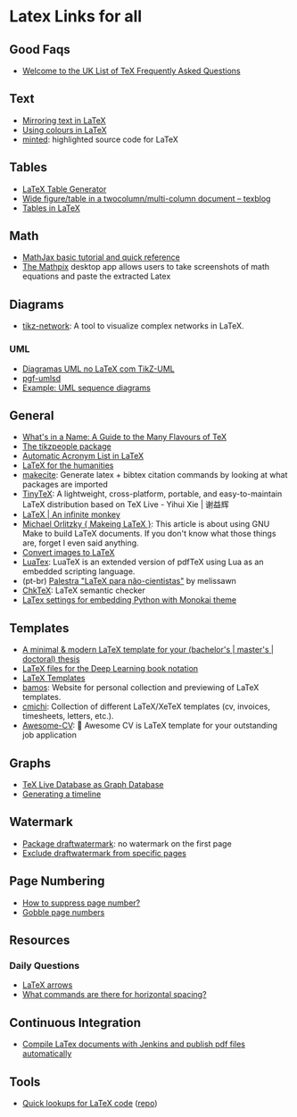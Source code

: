 # Latex Links for all

## Good Faqs

- [Welcome to the UK List of TeX Frequently Asked Questions](http://www.tex.ac.uk)

## Text

- [Mirroring text in LaTeX](http://texblog.org/2013/11/19/mirroring-text-in-latex/)
- [Using colours in LaTeX](https://www.sharelatex.com/learn/Using_colours_in_LaTeX)
- [minted](https://github.com/gpoore/minted): highlighted source code for LaTeX

## Tables

- [LaTeX Table Generator](https://www.tablesgenerator.com/)
- [Wide figure/table in a twocolumn/multi-column document – texblog](https://texblog.org/2012/07/30/single-column-figuretable-in-a-two-multi-column-environment/)
- [Tables in LaTeX](https://robjhyndman.com/hyndsight/tables-in-latex/)

## Math

- [MathJax basic tutorial and quick reference](https://math.meta.stackexchange.com/questions/5020/mathjax-basic-tutorial-and-quick-reference)
- [The Mathpix](https://mathpix.com/) desktop app allows users to take screenshots of math equations and paste the extracted Latex

## Diagrams

- [tikz-network](https://github.com/hackl/tikz-network): A tool to visualize complex networks in LaTeX.

### UML

- [Diagramas UML no LaTeX com TikZ-UML](https://latexbr.blogspot.com.br/2013/03/diagramas-uml-no-latex-com-tikz-uml.html)
- [pgf-umlsd](https://github.com/xuyuan/pgf-umlsd)
- [Example: UML sequence diagrams](http://www.texample.net/tikz/examples/pgf-umlsd/)

## General

- [What's in a Name: A Guide to the Many Flavours of TeX](https://www.overleaf.com/blog/500-whats-in-a-name-a-guide-to-the-many-flavours-of-tex#.WQsuiYFv-Ef)
- [The tikzpeople package](http://mirror.hmc.edu/ctan/graphics/pgf/contrib/tikzpeople/tikzpeople.pdf)
- [Automatic Acronym List in LaTeX](https://www.overleaf.com/latex/examples/automatic-acronym-list-in-latex/dzvxfzpsjrmm#.WQSGfYFv-Ef)
- [LaTeX for the humanities](https://www.overleaf.com/blog/636-guest-blog-post-latex-for-the-humanities#.WrUK3RRVXxQ.twitter)
- [makecite](https://github.com/adrn/makecite): Generate latex + bibtex citation commands by looking at what packages are imported
- [TinyTeX](https://yihui.name/tinytex/): A lightweight, cross-platform, portable, and easy-to-maintain LaTeX distribution based on TeX Live - Yihui Xie | 谢益辉
- [LaTeX | An infinite monkey](https://monoinfinito.wordpress.com/category/latex/)
- [Michael Orlitzky { Makeing LaTeX }](http://michael.orlitzky.com/articles/makeing_latex.xhtml): This article is about using GNU Make to build LaTeX documents. If you don't know what those things are, forget I even said anything.
- [Convert images to LaTeX](https://mathpix.com/)
- [LuaTex](http://www.luatex.org/): LuaTeX is an extended version of pdfTeX using Lua as an embedded scripting language.
- (pt-br) [Palestra "LaTeX para não-cientistas"](https://github.com/melissawm/latexnaocientistas) by melissawn
- [ChkTeX](https://www.nongnu.org/chktex/): LaTeX semantic checker
- [LaTex settings for embedding Python with Monokai theme](https://gist.github.com/nhtranngoc/88b72d9bfb656a3de227eea38ed80627)

## Templates

- [A minimal & modern LaTeX template for your (bachelor's | master's | doctoral) thesis](https://github.com/Submanifold/latex-mimosis)
- [LaTeX files for the Deep Learning book notation](https://github.com/goodfeli/dlbook_notation)
- [LaTeX Templates](http://www.latextemplates.com/)
- [bamos](http://bamos.github.io/latex-templates/): Website for personal collection and previewing of LaTeX templates.
- [cmichi](https://github.com/cmichi/latex-template-collection): Collection of different LaTeX/XeTeX templates (cv, invoices, timesheets, letters, etc.).
- [Awesome-CV](https://github.com/posquit0/Awesome-CV): 📄 Awesome CV is LaTeX template for your outstanding job application

## Graphs

- [TeX Live Database as Graph Database](https://www.preining.info/blog/2018/10/tex-live-database-as-graph-database/)
- [Generating a timeline](http://latex-cookbook.net/articles/timeline/)

## Watermark

- [Package draftwatermark](https://tex.stackexchange.com/questions/290883/package-draftwatermark-no-watermark-on-the-first-page): no watermark on the first page
- [Exclude draftwatermark from specific pages](https://tex.stackexchange.com/questions/288881/latex-exclude-draftwatermark-from-specific-pages)

## Page Numbering

- [How to suppress page number?](https://tex.stackexchange.com/questions/7355/how-to-suppress-page-number)
- [Gobble page numbers](https://tex.stackexchange.com/questions/112782/gobble-page-numbers)

## Resources

### Daily Questions

- [LaTeX arrows](http://www.sascha-frank.com/Arrow/latex-arrows.html)
- [What commands are there for horizontal spacing?](https://tex.stackexchange.com/questions/74353/what-commands-are-there-for-horizontal-spacing)

## Continuous Integration

- [Compile LaTex documents with Jenkins and publish pdf files automatically](https://seppa-lassila.fi/posts/compile-latex-with-jenkins/)

## Tools

- [Quick lookups for LaTeX code](https://latexsearch.arnavbansal.dev/) ([repo](https://github.com/lunaroyster/LaTeX-search))

